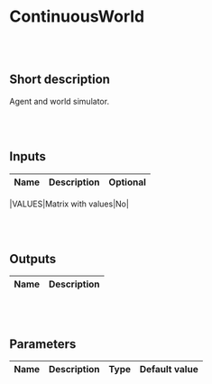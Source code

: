 # ContinuousWorld


<br><br>
## Short description

Agent and world simulator.

<br><br>

## Inputs

|Name|Description|Optional|
|:----|:-----------|:-------|

|VALUES|Matrix with values|No|

<br><br>

## Outputs

|Name|Description|
|:----|:-----------|


<br><br>

## Parameters

|Name|Description|Type|Default value|
|:----|:-----------|:----|:-------------|


<br><br>
